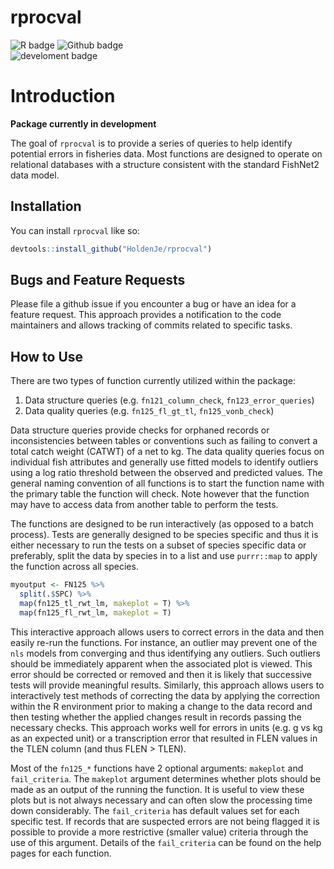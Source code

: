 
<!-- README.md is generated from README.Rmd. Please edit that file -->

# rprocval

<!-- badges: start -->

![R
badge](https://img.shields.io/badge/R-276DC3?style=for-the-badge&logo=r&logoColor=white)
![Github
badge](https://img.shields.io/badge/GitHub-100000?style=for-the-badge&logo=github&logoColor=white)
<br> ![develoment
badge](https://img.shields.io/badge/Dev-InProgress-%3CCOLOR%3E.svg)
<!-- badges: end -->

# Introduction

**Package currently in development**

The goal of `rprocval` is to provide a series of queries to help
identify potential errors in fisheries data. Most functions are designed
to operate on relational databases with a structure consistent with the
standard FishNet2 data model.

## Installation

You can install `rprocval` like so:

``` r
devtools::install_github("HoldenJe/rprocval")
```

## Bugs and Feature Requests

Please file a github issue if you encounter a bug or have an idea for a
feature request. This approach provides a notification to the code
maintainers and allows tracking of commits related to specific tasks.

## How to Use

There are two types of function currently utilized within the package:  
1. Data structure queries (e.g. `fn121_column_check`,
`fn123_error_queries`)  
2. Data quality queries (e.g. `fn125_fl_gt_tl`, `fn125_vonb_check`)

Data structure queries provide checks for orphaned records or
inconsistencies between tables or conventions such as failing to convert
a total catch weight (CATWT) of a net to kg. The data quality queries
focus on individual fish attributes and generally use fitted models to
identify outliers using a log ratio threshold between the observed and
predicted values. The general naming convention of all functions is to
start the function name with the primary table the function will check.
Note however that the function may have to access data from another
table to perform the tests.

The functions are designed to be run interactively (as opposed to a
batch process). Tests are generally designed to be species specific and
thus it is either necessary to run the tests on a subset of species
specific data or preferably, split the data by species in to a list and
use `purrr::map` to apply the function across all species.

``` r
myoutput <- FN125 %>%
  split(.$SPC) %>%
  map(fn125_tl_rwt_lm, makeplot = T) %>%
  map(fn125_fl_rwt_lm, makeplot = T)
```

This interactive approach allows users to correct errors in the data and
then easily re-run the functions. For instance, an outlier may prevent
one of the `nls` models from converging and thus identifying any
outliers. Such outliers should be immediately apparent when the
associated plot is viewed. This error should be corrected or removed and
then it is likely that successive tests will provide meaningful results.
Similarly, this approach allows users to interactively test methods of
correcting the data by applying the correction within the R environment
prior to making a change to the data record and then testing whether the
applied changes result in records passing the necessary checks. This
approach works well for errors in units (e.g. g vs kg as an expected
unit) or a transcription error that resulted in FLEN values in the TLEN
column (and thus FLEN \> TLEN).

Most of the `fn125_*` functions have 2 optional arguments: `makeplot`
and `fail_criteria`. The `makeplot` argument determines whether plots
should be made as an output of the running the function. It is useful to
view these plots but is not always necessary and can often slow the
processing time down considerably. The `fail_criteria` has default
values set for each specific test. If records that are suspected errors
are not being flagged it is possible to provide a more restrictive
(smaller value) criteria through the use of this argument. Details of
the `fail_criteria` can be found on the help pages for each function.
